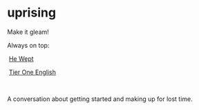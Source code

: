# uprising

Make it gleam!

Always on top:

​	[He Wept](https://he-wept.github.io/1/)

​	[Tier One English](https://tier-one-english.github.io/entrada/)

<br>

A conversation about getting started and making up for lost time.

